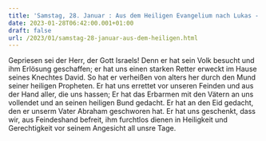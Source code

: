 ```yaml
---
title: 'Samstag, 28. Januar : Aus dem Heiligen Evangelium nach Lukas - Lk 1,68-69.70-71.72-73.74-75.'
date: 2023-01-28T06:42:00.001+01:00
draft: false
url: /2023/01/samstag-28-januar-aus-dem-heiligen.html
---
```


Gepriesen sei der Herr, der Gott Israels! Denn er hat sein Volk besucht und ihm Erlösung geschaffen; er hat uns einen starken Retter erweckt im Hause seines Knechtes David. So hat er verheißen von alters her durch den Mund seiner heiligen Propheten. Er hat uns errettet vor unseren Feinden und aus der Hand aller, die uns hassen; Er hat das Erbarmen mit den Vätern an uns vollendet und an seinen heiligen Bund gedacht. Er hat an den Eid gedacht, den er unserm Vater Abraham geschworen hat. Er hat uns geschenkt, dass wir, aus Feindeshand befreit, ihm furchtlos dienen in Heiligkeit und Gerechtigkeit vor seinem Angesicht all unsre Tage.